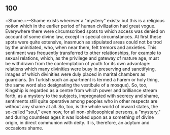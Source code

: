 ## 100

=Shame.=--Shame exists wherever a "mystery" exists: but this is a
religious notion which in the earlier period of human civilization had
great vogue. Everywhere there were circumscribed spots to which access
was denied on account of some divine law, except in special
circumstances. At first these spots were quite extensive, inasmuch as
stipulated areas could not be trod by the uninitiated, who, when near
them, felt tremors and anxieties. This sentiment was frequently
transferred to other relationships, for example to sexual relations,
which, as the privilege and gateway of mature age, must be withdrawn
from the contemplation of youth for its own advantage: relations which
many divinities were busy in preserving and sanctifying, images of which
divinities were duly placed in marital chambers as guardians. (In
Turkish such an apartment is termed a harem or holy thing, the same word
also designating the vestibule of a mosque). So, too, Kingship is
regarded as a centre from which power and brilliance stream forth, as a
mystery to the subjects, impregnated with secrecy and shame, sentiments
still quite operative among peoples who in other respects are without
any shame at all. So, too, is the whole world of inward states, the
so-called "soul," even now, for all non-philosophical persons, a
"mystery," and during countless ages it was looked upon as a something
of divine origin, in direct communion with deity. It is, therefore, an
adytum and occasions shame.


